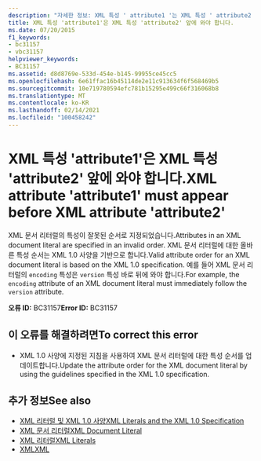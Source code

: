```yaml
---
description: "자세한 정보: XML 특성 ' attribute1 '는 XML 특성 ' attribute2 ' 앞에 나와야 합니다."
title: XML 특성 'attribute1'은 XML 특성 'attribute2' 앞에 와야 합니다.
ms.date: 07/20/2015
f1_keywords:
- bc31157
- vbc31157
helpviewer_keywords:
- BC31157
ms.assetid: d8d8769e-533d-454e-b145-99955ce45cc5
ms.openlocfilehash: 6e61ffac16b45114de2e11c913634f6f568469b5
ms.sourcegitcommit: 10e719780594efc781b15295e499c66f316068b8
ms.translationtype: MT
ms.contentlocale: ko-KR
ms.lasthandoff: 02/14/2021
ms.locfileid: "100458242"
---
```

# <a name="xml-attribute-attribute1-must-appear-before-xml-attribute-attribute2"></a><span data-ttu-id="a1b51-103">XML 특성 'attribute1'은 XML 특성 'attribute2' 앞에 와야 합니다.</span><span class="sxs-lookup"><span data-stu-id="a1b51-103">XML attribute 'attribute1' must appear before XML attribute 'attribute2'</span></span>

<span data-ttu-id="a1b51-104">XML 문서 리터럴의 특성이 잘못된 순서로 지정되었습니다.</span><span class="sxs-lookup"><span data-stu-id="a1b51-104">Attributes in an XML document literal are specified in an invalid order.</span></span> <span data-ttu-id="a1b51-105">XML 문서 리터럴에 대한 올바른 특성 순서는 XML 1.0 사양을 기반으로 합니다.</span><span class="sxs-lookup"><span data-stu-id="a1b51-105">Valid attribute order for an XML document literal is based on the XML 1.0 specification.</span></span> <span data-ttu-id="a1b51-106">예를 들어 XML 문서 리터럴의 `encoding` 특성은 `version` 특성 바로 뒤에 와야 합니다.</span><span class="sxs-lookup"><span data-stu-id="a1b51-106">For example, the `encoding` attribute of an XML document literal must immediately follow the `version` attribute.</span></span>  
  
 <span data-ttu-id="a1b51-107">**오류 ID:** BC31157</span><span class="sxs-lookup"><span data-stu-id="a1b51-107">**Error ID:** BC31157</span></span>  
  
## <a name="to-correct-this-error"></a><span data-ttu-id="a1b51-108">이 오류를 해결하려면</span><span class="sxs-lookup"><span data-stu-id="a1b51-108">To correct this error</span></span>  
  
- <span data-ttu-id="a1b51-109">XML 1.0 사양에 지정된 지침을 사용하여 XML 문서 리터럴에 대한 특성 순서를 업데이트합니다.</span><span class="sxs-lookup"><span data-stu-id="a1b51-109">Update the attribute order for the XML document literal by using the guidelines specified in the XML 1.0 specification.</span></span>  
  
## <a name="see-also"></a><span data-ttu-id="a1b51-110">추가 정보</span><span class="sxs-lookup"><span data-stu-id="a1b51-110">See also</span></span>

- [<span data-ttu-id="a1b51-111">XML 리터럴 및 XML 1.0 사양</span><span class="sxs-lookup"><span data-stu-id="a1b51-111">XML Literals and the XML 1.0 Specification</span></span>](../programming-guide/language-features/xml/xml-literals-and-the-xml-1-0-specification.md)
- [<span data-ttu-id="a1b51-112">XML 문서 리터럴</span><span class="sxs-lookup"><span data-stu-id="a1b51-112">XML Document Literal</span></span>](../language-reference/xml-literals/xml-document-literal.md)
- [<span data-ttu-id="a1b51-113">XML 리터럴</span><span class="sxs-lookup"><span data-stu-id="a1b51-113">XML Literals</span></span>](../language-reference/xml-literals/index.md)
- [<span data-ttu-id="a1b51-114">XML</span><span class="sxs-lookup"><span data-stu-id="a1b51-114">XML</span></span>](../programming-guide/language-features/xml/index.md)
